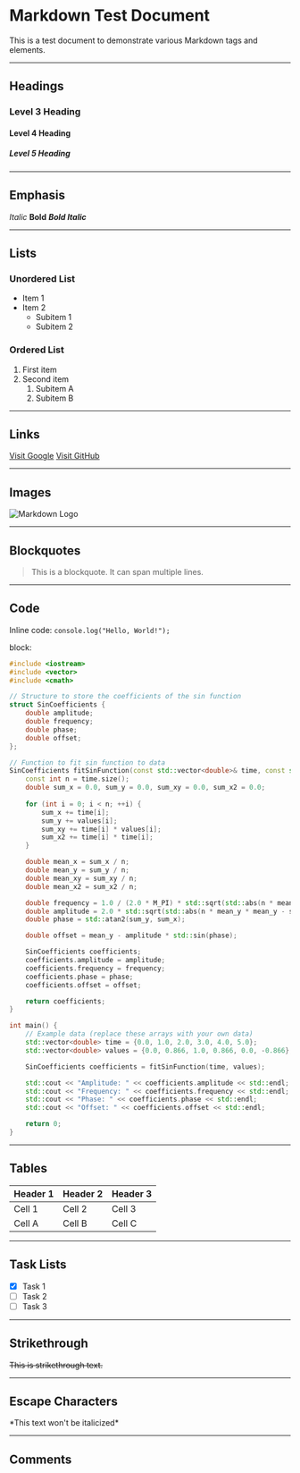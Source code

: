 # Markdown Test Document

This is a test document to demonstrate various Markdown tags and elements.

---

## Headings

### Level 3 Heading

#### Level 4 Heading

##### Level 5 Heading

---

## Emphasis

*Italic*
**Bold**
***Bold Italic***

---

## Lists

### Unordered List
- Item 1
- Item 2
  - Subitem 1
  - Subitem 2

### Ordered List
1. First item
2. Second item
   1. Subitem A
   2. Subitem B

---

## Links

[Visit Google](https://www.google.com)
[Visit GitHub](https://www.github.com "GitHub")

---

## Images

![Markdown Logo](https://upload.wikimedia.org/wikipedia/commons/thumb/4/48/Markdown-mark.svg/1280px-Markdown-mark.svg.png "Markdown Logo")

---

## Blockquotes

> This is a blockquote.
> It can span multiple lines.

---

## Code

Inline code: `console.log("Hello, World!");`

block:

``` C++
#include <iostream>
#include <vector>
#include <cmath>

// Structure to store the coefficients of the sin function
struct SinCoefficients {
    double amplitude;
    double frequency;
    double phase;
    double offset;
};

// Function to fit sin function to data
SinCoefficients fitSinFunction(const std::vector<double>& time, const std::vector<double>& values) {
    const int n = time.size();
    double sum_x = 0.0, sum_y = 0.0, sum_xy = 0.0, sum_x2 = 0.0;
    
    for (int i = 0; i < n; ++i) {
        sum_x += time[i];
        sum_y += values[i];
        sum_xy += time[i] * values[i];
        sum_x2 += time[i] * time[i];
    }

    double mean_x = sum_x / n;
    double mean_y = sum_y / n;
    double mean_xy = sum_xy / n;
    double mean_x2 = sum_x2 / n;

    double frequency = 1.0 / (2.0 * M_PI) * std::sqrt(std::abs(n * mean_x2 - sum_x * sum_x));
    double amplitude = 2.0 * std::sqrt(std::abs(n * mean_y * mean_y - sum_y * sum_y)) / n;
    double phase = std::atan2(sum_y, sum_x);

    double offset = mean_y - amplitude * std::sin(phase);

    SinCoefficients coefficients;
    coefficients.amplitude = amplitude;
    coefficients.frequency = frequency;
    coefficients.phase = phase;
    coefficients.offset = offset;

    return coefficients;
}

int main() {
    // Example data (replace these arrays with your own data)
    std::vector<double> time = {0.0, 1.0, 2.0, 3.0, 4.0, 5.0};
    std::vector<double> values = {0.0, 0.866, 1.0, 0.866, 0.0, -0.866};

    SinCoefficients coefficients = fitSinFunction(time, values);

    std::cout << "Amplitude: " << coefficients.amplitude << std::endl;
    std::cout << "Frequency: " << coefficients.frequency << std::endl;
    std::cout << "Phase: " << coefficients.phase << std::endl;
    std::cout << "Offset: " << coefficients.offset << std::endl;

    return 0;
}

```

---

## Tables

| Header 1 | Header 2 | Header 3 |
| -------- | -------- | -------- |
| Cell 1   | Cell 2   | Cell 3   |
| Cell A   | Cell B   | Cell C   |

---

## Task Lists

- [x] Task 1
- [ ] Task 2
- [ ] Task 3

---

## Strikethrough

~~This is strikethrough text.~~

---

## Escape Characters

\*This text won't be italicized\*

---

## Comments

<!-- This is a comment and won't be displayed -->
